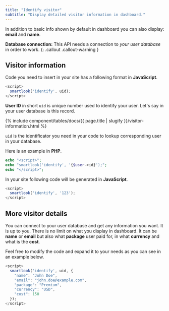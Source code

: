 ```yaml
---
title: "Identify visitor"
subtitle: "Display detailed visitor information in dashboard."
---
```


In addition to basic info shown by default in dashboard you can also display: **email** and **name**.

**Database connection:** This API needs a connection to *your user database* in order to work.
{: .callout .callout-warning }

## Visitor information

Code you need to insert in your site has a following format in **JavaScript**.

```js
<script>
  smartlook('identify', uid);
</script>
```

**User ID** in short `uid` is unique number used to identify your user. Let's say in your user database is this record. 

{% include component/tables/docs/{{ page.title | slugify }}/visitor-information.html %}

`uid` is the identificator you need in your code to lookup corresponding user in your database.

Here is an example in **PHP**.

```php
echo "<script>"; 
echo "smartlook('identify', '{$user->id}');";
echo "</script>";
```

In your site following code will be generated in **JavaScript**.

```js
<script> 
  smartlook('identify', '123');
</script>
```

## More visitor details

You can connect to your user database and get any information you want. It is up to you. There is no limit on what you display in dashboard. It can be **name** or **email** but also what **package** user paid for, in what **currency** and what is the **cost**.

Feel free to modify the code and expand it to your needs as you can see in an example below.

```js
<script>
  smartlook('identify', uid, {
    "name": "John Doe",
    "email": "john.doe@example.com",
    "package": "Premium",
    "currency": "USD",
    "cost": 150
  });
</script>
```
